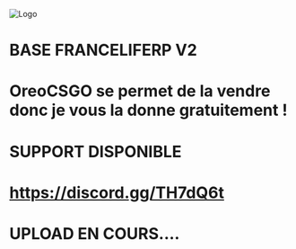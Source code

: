 

![Logo](https://i.imgur.com/C8tRcOL.gif)

# BASE FRANCELIFERP V2
# OreoCSGO se permet de la vendre donc je vous la donne gratuitement !

# SUPPORT DISPONIBLE 
# https://discord.gg/TH7dQ6t

# UPLOAD EN COURS....
